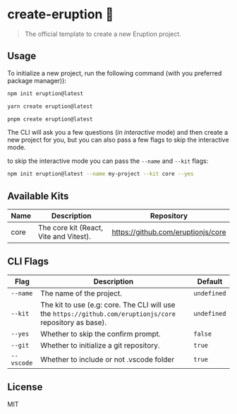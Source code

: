 # create-eruption 🌋

> The official template to create a new Eruption project.

## Usage

To initialize a new project, run the following command (with you preferred package manager)):

```bash
npm init eruption@latest
```

```bash
yarn create eruption@latest
```

```bash
pnpm create eruption@latest
```

The CLI will ask you a few questions (_in interactive_ mode) and then create a new project for you, but you can also pass a few flags to skip the interactive mode.

to skip the interactive mode you can pass the `--name` and `--kit` flags:

```bash
npm init eruption@latest --name my-project --kit core --yes
```

## Available Kits

| Name | Description                            | Repository                         |
| ---- | -------------------------------------- | ---------------------------------- |
| core | The core kit (React, Vite and Vitest). | https://github.com/eruptionjs/core |

## CLI Flags

| Flag      | Description                                                                                               | Default     |
| --------- | --------------------------------------------------------------------------------------------------------- | ----------- |
| `--name`  | The name of the project.                                                                                  | `undefined` |
| `--kit`   | The kit to use (e.g: core. The CLI will use the `https://github.com/eruptionjs/core` repository as base). | `undefined` |
| `--yes`   | Whether to skip the confirm prompt.                                                                       | `false`     |
| `--git`   | Whether to initialize a git repository.                                                                   | `true`      |
| `--vscode`| Whether to include or not .vscode folder                                                                  | `true`      |

## License

MIT
